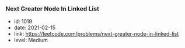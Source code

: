 ### Next Greater Node In Linked List

* id: 1019
* date: 2021-02-15
* link: https://leetcode.com/problems/next-greater-node-in-linked-list
* level: Medium
